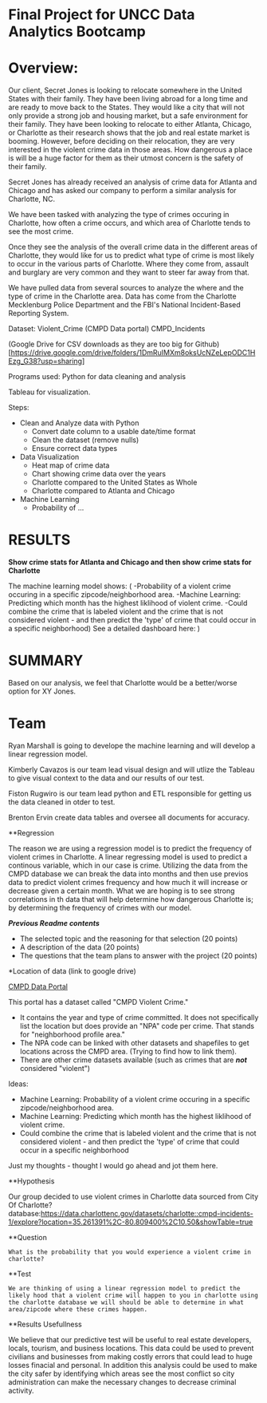# Final Project for UNCC Data Analytics Bootcamp

# Overview:

Our client, Secret Jones is looking to relocate somewhere in the United States with their family. They have been living abroad for
a long time and are ready to move back to the States. They would like a city that will not only provide a strong job and housing market, but a safe
environment for their family. They have been looking to relocate to either Atlanta, Chicago, or Charlotte as their research shows that
the job and real estate market is booming. However, before deciding on their relocation, they are very 
interested in the violent crime data in those areas. How dangerous a place is will be a huge factor for them as their utmost concern is 
the safety of their family.

Secret Jones has already received an analysis of crime data for Atlanta and Chicago and has asked our company to perform a similar analysis for Charlotte,
NC. 

We have been tasked with analyzing the type of crimes occuring in Charlotte, how often a crime occurs, and which 
area of Charlotte tends to see the most crime. 

Once they see the analysis of the overall crime data in the different areas of Charlotte, they would like for us to predict what type
of crime is most likely to occur in the various parts of Charlotte. Where they come from, assault and burglary are very common and they want to
steer far away from that.

We have pulled data from several sources to analyze the where and the type of crime in the Charlotte area. Data
has come from the Charlotte Mecklenburg Police Department and the FBI's National Incident-Based Reporting System. 

Dataset:
Violent_Crime (CMPD Data portal)
CMPD_Incidents

(Google Drive for CSV downloads as they are too big for Github)[https://drive.google.com/drive/folders/1DmRuIMXm8oksUcNZeLepODC1HEzg_G38?usp=sharing]

Programs used:
Python for data cleaning and analysis

Tableau for visualization.


Steps:

- Clean and Analyze data with Python
	- Convert date column to a usable date/time format 
	- Clean the dataset (remove nulls)
	- Ensure correct data types
- Data Visualization
	- Heat map of crime data
	- Chart showing crime data over the years
	- Charlotte compared to the United States as Whole
	- Charlotte compared to Atlanta and Chicago
- Machine Learning
	- Probability of ... 
		

# RESULTS

**Show crime stats for Atlanta and Chicago and then show crime stats for Charlotte**


The machine learning model shows: 
(
-Probability of a violent crime occuring in a specific zipcode/neighborhood area.
-Machine Learning: Predicting which month has the highest liklihood of violent crime.
-Could combine the crime that is labeled violent and the crime that is not considered violent - and then 
predict the 'type' of crime that could occur in a specific neighborhood)
See a detailed dashboard here: 
)

# SUMMARY
Based on our analysis, we feel that Charlotte would be a better/worse option for XY Jones.

# Team

Ryan Marshall is going to develope the machine learning and will develop a linear regression model.

Kimberly Cavazos is our team lead visual design and will utlize the Tableau to give visual context to the data and our results of our test.

Fiston Rugwiro is our team lead python and ETL responsible for getting us the data cleaned in otder to test.

Brenton Ervin create data tables and oversee all documents for accuracy.

**Regression

The reason we are using a regression model is to predict the frequency of violent crimes in Charlotte. A linear regressing model is used to predict a continous variable, which in our case is crime. Utilizing the data from the CMPD database we can break the data into months and then use previos data to predict violent crimes frequency and how much it will increase or decrease given a certain month. What we are hoping is to see strong correlations in th data that will help determine how dangerous Charlotte is; by determining the frequency of crimes with our model.



***Previous Readme contents***
- The selected topic and the reasoning for that selection (20 points)
- A description of the data (20 points)
- The questions that the team plans to answer with the project (20 points)

*Location of data (link to google drive)


[CMPD Data Portal](https://data.charlottenc.gov/search?collection=Dataset)

This portal has a dataset called "CMPD Violent Crime."
- It contains the year and type of crime committed. It does not specifically list the location but does provide an "NPA" code per crime. That stands for "neighborhood profile area." 
- The NPA code can be linked with other datasets and shapefiles to get locations across the CMPD area. (Trying to find how to link them).
- There are other crime datasets available (such as crimes that are ***not*** considered "violent")

Ideas:

- Machine Learning: Probability of a violent crime occuring in a specific zipcode/neighborhood area.
- Machine Learning: Predicting which month has the highest liklihood of violent crime.
- Could combine the crime that is labeled violent and the crime that is not considered violent - and then predict the 'type' of crime that could occur in a specific neighborhood

Just my thoughts - thought I would go ahead and jot them here. 

**Hypothesis
   
   Our group decided to use violent crimes in Charlotte data sourced from City Of Charlotte? database:https://data.charlottenc.gov/datasets/charlotte::cmpd-incidents-1/explore?location=35.261391%2C-80.809400%2C10.50&showTable=true

**Question
   
    What is the probability that you would experience a violent crime in charlotte?
    
 **Test
   
    We are thinking of using a linear regression model to predict the likely hood that a violent crime will happen to you in charlotte using the charlotte database we will should be able to determine in what area/zipcode where these crimes happen.
    
  **Results Usefullness
  
   We believe that our predictive test will be useful to real estate developers, locals, tourism, and business locations. This data could be used to prevent civilians and businesses from making costly errors that could lead to huge losses finacial and personal. In addition this analysis could be used to make the city safer by identifying which areas see the most conflict so city administration can make the necessary changes to decrease criminal activity.
   

